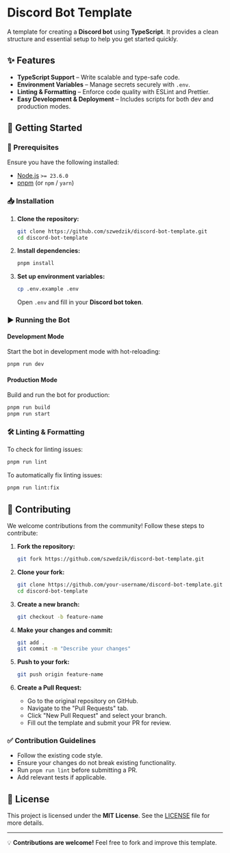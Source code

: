 # Discord Bot Template

A template for creating a **Discord bot** using **TypeScript**. It provides a clean structure and essential setup to help you get started quickly.

## ✨ Features
- **TypeScript Support** – Write scalable and type-safe code.
- **Environment Variables** – Manage secrets securely with `.env`.
- **Linting & Formatting** – Enforce code quality with ESLint and Prettier.
- **Easy Development & Deployment** – Includes scripts for both dev and production modes.

## 🚀 Getting Started

### 📌 Prerequisites
Ensure you have the following installed:

- [Node.js](https://nodejs.org/) `>= 23.6.0`
- [pnpm](https://pnpm.io/) (or `npm` / `yarn`)

### 📥 Installation

1. **Clone the repository:**
   ```sh
   git clone https://github.com/szwedzik/discord-bot-template.git
   cd discord-bot-template
   ```

2. **Install dependencies:**
   ```sh
   pnpm install
   ```

3. **Set up environment variables:**
   ```sh
   cp .env.example .env
   ```
   Open `.env` and fill in your **Discord bot token**.

### ▶️ Running the Bot

#### Development Mode
Start the bot in development mode with hot-reloading:
```sh
pnpm run dev
```

#### Production Mode
Build and run the bot for production:
```sh
pnpm run build
pnpm run start
```

### 🛠 Linting & Formatting

To check for linting issues:
```sh
pnpm run lint
```

To automatically fix linting issues:
```sh
pnpm run lint:fix
```

## 🤝 Contributing

We welcome contributions from the community! Follow these steps to contribute:

1. **Fork the repository:**
   ```sh
   git fork https://github.com/szwedzik/discord-bot-template.git
   ```

2. **Clone your fork:**
   ```sh
   git clone https://github.com/your-username/discord-bot-template.git
   cd discord-bot-template
   ```

3. **Create a new branch:**
   ```sh
   git checkout -b feature-name
   ```

4. **Make your changes and commit:**
   ```sh
   git add .
   git commit -m "Describe your changes"
   ```

5. **Push to your fork:**
   ```sh
   git push origin feature-name
   ```

6. **Create a Pull Request:**
   - Go to the original repository on GitHub.
   - Navigate to the "Pull Requests" tab.
   - Click "New Pull Request" and select your branch.
   - Fill out the template and submit your PR for review.

### ✅ Contribution Guidelines
- Follow the existing code style.
- Ensure your changes do not break existing functionality.
- Run `pnpm run lint` before submitting a PR.
- Add relevant tests if applicable.

## 📜 License
This project is licensed under the **MIT License**. See the [LICENSE](./LICENSE) file for more details.

---
💡 **Contributions are welcome!** Feel free to fork and improve this template.

